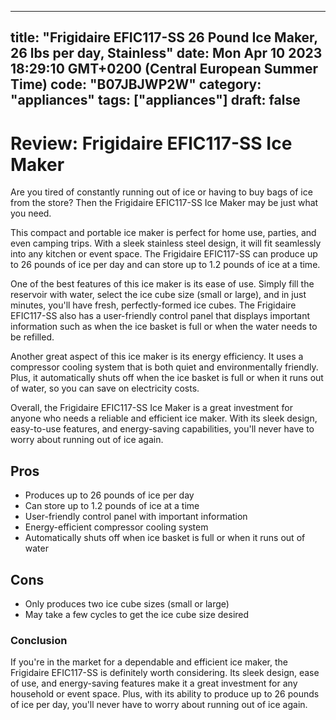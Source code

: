 
---
title: "Frigidaire EFIC117-SS 26 Pound Ice Maker, 26 lbs per day, Stainless" 
date: Mon Apr 10 2023 18:29:10 GMT+0200 (Central European Summer Time)
code: "B07JBJWP2W"
category: "appliances"
tags: ["appliances"] 
draft: false
---
    
# Review: Frigidaire EFIC117-SS Ice Maker

Are you tired of constantly running out of ice or having to buy bags of ice from the store? Then the Frigidaire EFIC117-SS Ice Maker may be just what you need. 

This compact and portable ice maker is perfect for home use, parties, and even camping trips. With a sleek stainless steel design, it will fit seamlessly into any kitchen or event space. The Frigidaire EFIC117-SS can produce up to 26 pounds of ice per day and can store up to 1.2 pounds of ice at a time. 

One of the best features of this ice maker is its ease of use. Simply fill the reservoir with water, select the ice cube size (small or large), and in just minutes, you'll have fresh, perfectly-formed ice cubes. The Frigidaire EFIC117-SS also has a user-friendly control panel that displays important information such as when the ice basket is full or when the water needs to be refilled. 

Another great aspect of this ice maker is its energy efficiency. It uses a compressor cooling system that is both quiet and environmentally friendly. Plus, it automatically shuts off when the ice basket is full or when it runs out of water, so you can save on electricity costs. 

Overall, the Frigidaire EFIC117-SS Ice Maker is a great investment for anyone who needs a reliable and efficient ice maker. With its sleek design, easy-to-use features, and energy-saving capabilities, you'll never have to worry about running out of ice again. 

## Pros
- Produces up to 26 pounds of ice per day
- Can store up to 1.2 pounds of ice at a time
- User-friendly control panel with important information
- Energy-efficient compressor cooling system
- Automatically shuts off when ice basket is full or when it runs out of water

## Cons
- Only produces two ice cube sizes (small or large)
- May take a few cycles to get the ice cube size desired

### Conclusion

If you're in the market for a dependable and efficient ice maker, the Frigidaire EFIC117-SS is definitely worth considering. Its sleek design, ease of use, and energy-saving features make it a great investment for any household or event space. Plus, with its ability to produce up to 26 pounds of ice per day, you'll never have to worry about running out of ice again.